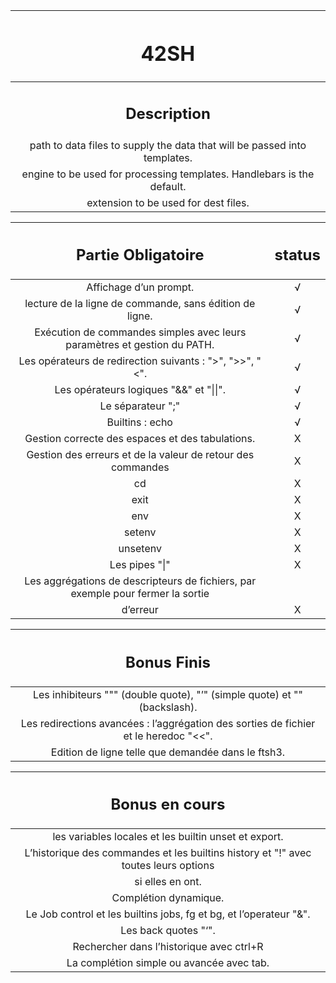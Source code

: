 | <h1>42SH</h1> |
| :-----------:|
| <h2>Description</h2> |
| path to data files to supply the data that will be passed into templates. |
| engine to be used for processing templates. Handlebars is the default. |
| extension to be used for dest files. |

| <h2>Partie Obligatoire</h2> | <h2>status</h2> |
| :-----------: | :-----------:|
| Affichage d’un prompt. | √ |
| lecture de la ligne de commande, sans édition de ligne. | √ |
| Exécution de commandes simples avec leurs paramètres et gestion du PATH. | √ |
| Les opérateurs de redirection suivants : ">", ">>", "<". | √ |
| Les opérateurs logiques "&&" et "\|\|". | √ |
| Le séparateur ";" | √ |
| Builtins : echo | √ |
| Gestion correcte des espaces et des tabulations. | X |
| Gestion des erreurs et de la valeur de retour des commandes | X |
| cd | X |
| exit | X |
| env | X |
| setenv | X |
| unsetenv | X |
| Les pipes "\|" | X |
| Les aggrégations de descripteurs de fichiers, par exemple pour fermer la sortie
d’erreur | X |

| <h2>Bonus Finis</h2> |
| :-----------:|
| Les inhibiteurs """ (double quote), "’" (simple quote) et "\" (backslash). |
| Les redirections avancées : l’aggrégation des sorties de fichier et le heredoc "<<". |
| Edition de ligne telle que demandée dans le ftsh3. |

| <h2>Bonus en cours</h2> |
| :-----------:|
| les variables locales et les builtin unset et export. |
| L’historique des commandes et les builtins history et "!" avec toutes leurs options
si elles en ont. |
| Complétion dynamique. |
| Le Job control et les builtins jobs, fg et bg, et l’operateur "&". |
| Les back quotes "‘". |
| Rechercher dans l’historique avec ctrl+R |
| La complétion simple ou avancée avec tab. |

